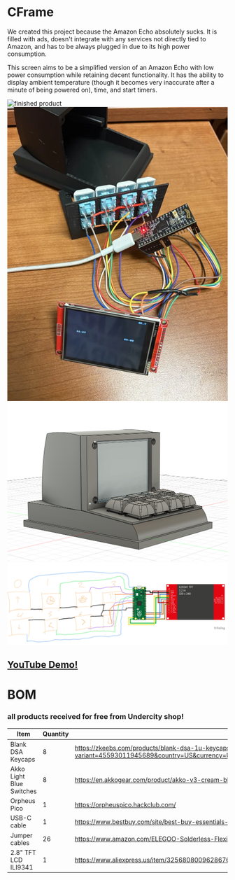 # CFrame

We created this project because the Amazon Echo absolutely sucks. It is filled with ads, doesn't integrate with any services not directly tied to Amazon, and has to be always plugged in due to its high power consumption. 

This screen aims to be a simplified version of an Amazon Echo with low power consumption while retaining decent functionality. It has the ability to display ambient temperature (though it becomes very inaccurate after a minute of being powered on), time, and start timers.

![finished product](imgs/finishedProduct.png)
![disassembled product](imgs/disassembledProduct.png)
![full 3D model](imgs/full3Dmodel.png)
![wiring diagram](imgs/wiringDiagram.png)
  
## [YouTube Demo!](https://youtu.be/JuAdMbwRjQs)

# BOM
### all products received for free from Undercity shop!
|Item                    |Quantity|Purchase                                                                                                                                                                                                                                                                                                                                                                                                                                                                                                                                                                                                                                                                                                  |
|------------------------|--------|----------------------------------------------------------------------------------------------------------------------------------------------------------------------------------------------------------------------------------------------------------------------------------------------------------------------------------------------------------------------------------------------------------------------------------------------------------------------------------------------------------------------------------------------------------------------------------------------------------------------------------------------------------------------------------------------------------|
|Blank DSA Keycaps       |8       |https://zkeebs.com/products/blank-dsa-1u-keycaps?variant=45593011945689&country=US&currency=USD&utm_medium=product_sync&utm_source=google&utm_content=sag_organic&utm_campaign=sag_organic&com_cvv=8fb3d522dc163aeadb66e08cd7450cbbdddc64c6cf2e8891f6d48747c6d56d2c                                                                                                                                                                                                                                                                                                                                                                                                                                       |
|Akko Light Blue Switches|8       |https://en.akkogear.com/product/akko-v3-cream-blue-pro-switch-45pcs/?srsltid=AfmBOoplhiJfX5zH9mwmOQIdyA_1eu9DNwixDKtNDKpeIWJxIr-L2qC5                                                                                                                                                                                                                                                                                                                                                                                                                                                                                                                                                                     |
|Orpheus Pico            |1       |https://orpheuspico.hackclub.com/                                                                                                                                                                                                                                                                                                                                                                                                                                                                                                                                                                                                                                                                         |
|USB-C cable             |1       |https://www.bestbuy.com/site/best-buy-essentials-6-usb-c-to-usb-c-braided-charge-and-sync-cable-white/6588143.p?skuId=6588143&ref=212&loc=1&utm_source=feed&extStoreId=187&gStoreCode=187&gQT=1                                                                                                                                                                                                                                                                                                                                                                                                                                                                                                           |
|Jumper cables           |26      |https://www.amazon.com/ELEGOO-Solderless-Flexible-Breadboard-Compatible/dp/B09ZQP9LB6                                                                                                                                                                                                                                                                                                                                                                                                                                                                                                                                    |
|2.8" TFT LCD ILI9341    |1       |https://www.aliexpress.us/item/3256808009628676.html|

